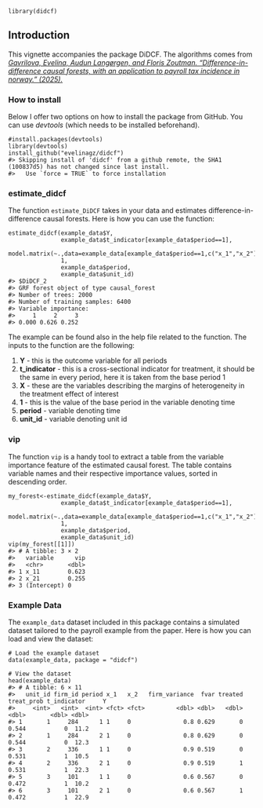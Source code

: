     library(didcf)

## Introduction

This vignette accompanies the package DiDCF. The algorithms comes from
<a href="https://www.cesifo.org/en/publications/2023/working-paper/difference-difference-causal-forests-application-payroll-tax" target="_blank">*Gavrilova,
Evelina, Audun Langørgen, and Floris Zoutman. “Difference-in-difference
causal forests, with an application to payroll tax incidence in norway.”
(2025).*</a>

### How to install

Below I offer two options on how to install the package from GitHub. You
can use *devtools* (which needs to be installed beforehand).

    #install.packages(devtools)
    library(devtools)
    install_github("evelinagz/didcf")
    #> Skipping install of 'didcf' from a github remote, the SHA1 (100837d5) has not changed since last install.
    #>   Use `force = TRUE` to force installation

### estimate\_didcf

The function `estimate_DiDCF` takes in your data and estimates
difference-in-difference causal forests. Here is how you can use the
function:

    estimate_didcf(example_data$Y, 
                   example_data$t_indicator[example_data$period==1], 
                   model.matrix(~.,data=example_data[example_data$period==1,c("x_1","x_2")]), 
                   1, 
                   example_data$period, 
                   example_data$unit_id) 
    #> $DiDCF_2
    #> GRF forest object of type causal_forest 
    #> Number of trees: 2000 
    #> Number of training samples: 6400 
    #> Variable importance: 
    #>     1     2     3 
    #> 0.000 0.626 0.252

The example can be found also in the help file related to the function.
The inputs to the function are the following:

1.  **Y** - this is the outcome variable for all periods
2.  **t\_indicator** - this is a cross-sectional indicator for
    treatment, it should be the same in every period, here it is taken
    from the base period 1
3.  **X** - these are the variables describing the margins of
    heterogeneity in the treatment effect of interest
4.  **1** - this is the value of the base period in the variable
    denoting time
5.  **period** - variable denoting time
6.  **unit\_id** - variable denoting unit id

### vip

The function `vip` is a handy tool to extract a table from the variable
importance feature of the estimated causal forest. The table contains
variable names and their respective importance values, sorted in
descending order.

    my_forest<-estimate_didcf(example_data$Y, 
                   example_data$t_indicator[example_data$period==1], 
                   model.matrix(~.,data=example_data[example_data$period==1,c("x_1","x_2")]), 
                   1, 
                   example_data$period, 
                   example_data$unit_id) 
    vip(my_forest[[1]])
    #> # A tibble: 3 × 2
    #>   variable      vip
    #>   <chr>       <dbl>
    #> 1 x_11        0.623
    #> 2 x_21        0.255
    #> 3 (Intercept) 0

### Example Data

The `example_data` dataset included in this package contains a simulated
dataset tailored to the payroll example from the paper. Here is how you
can load and view the dataset:

    # Load the example dataset
    data(example_data, package = "didcf")

    # View the dataset
    head(example_data)
    #> # A tibble: 6 × 11
    #>   unit_id firm_id period x_1   x_2   firm_variance  fvar treated treat_prob t_indicator     Y
    #>     <int>   <int>  <int> <fct> <fct>         <dbl> <dbl>   <dbl>      <dbl>       <dbl> <dbl>
    #> 1       1     284      1 1     0               0.8 0.629       0      0.544           0  11.2
    #> 2       1     284      2 1     0               0.8 0.629       0      0.544           0  12.3
    #> 3       2     336      1 1     0               0.9 0.519       0      0.531           1  10.5
    #> 4       2     336      2 1     0               0.9 0.519       1      0.531           1  22.3
    #> 5       3     101      1 1     0               0.6 0.567       0      0.472           1  10.2
    #> 6       3     101      2 1     0               0.6 0.567       1      0.472           1  22.9
